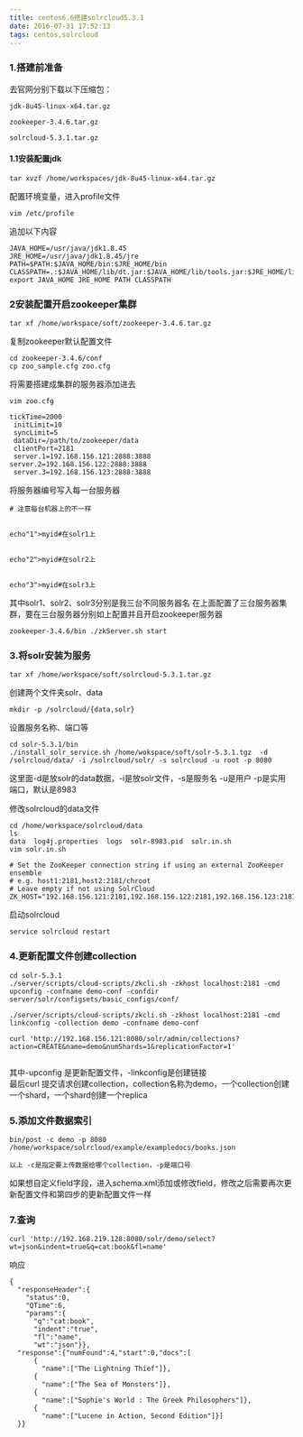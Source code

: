 ```yaml
---
title: centos6.6搭建solrcloud5.3.1
date: 2016-07-31 17:52:13
tags: centos,solrcloud 
---
```


### **1.搭建前准备**
去官网分别下载以下压缩包：
```
jdk-8u45-linux-x64.tar.gz

zookeeper-3.4.6.tar.gz

solrcloud-5.3.1.tar.gz
```
#### 1.1安装配置jdk

```
tar xvzf /home/workspaces/jdk-8u45-linux-x64.tar.gz
```
配置环境变量，进入profile文件
```
vim /etc/profile
```
追加以下内容
```
JAVA_HOME=/usr/java/jdk1.8.45
JRE_HOME=/usr/java/jdk1.8.45/jre
PATH=$PATH:$JAVA_HOME/bin:$JRE_HOME/bin
CLASSPATH=.:$JAVA_HOME/lib/dt.jar:$JAVA_HOME/lib/tools.jar:$JRE_HOME/lib
export JAVA_HOME JRE_HOME PATH CLASSPATH
```
<!--more-->
### 2安装配置开启zookeeper集群

```
tar xf /home/workspace/soft/zookeeper-3.4.6.tar.gz   
```
复制zookeeper默认配置文件
```
cd zookeeper-3.4.6/conf  
cp zoo_sample.cfg zoo.cfg 
```
将需要搭建成集群的服务器添加进去
```
vim zoo.cfg  
  
tickTime=2000  
 initLimit=10  
 syncLimit=5  
 dataDir=/path/to/zookeeper/data  
 clientPort=2181  
 server.1=192.168.156.121:2888:3888   
server.2=192.168.156.122:2888:3888  
 server.3=192.168.156.123:2888:3888 
```
将服务器编号写入每一台服务器
```
# 注意每台机器上的不一样


echo"1">myid#在solr1上


echo"2">myid#在solr2上


echo"3">myid#在solr3上
```
其中solr1、solr2、solr3分别是我三台不同服务器名
在上面配置了三台服务器集群，要在三台服务器分别如上配置并且开启zookeeper服务器
```
zookeeper-3.4.6/bin ./zkServer.sh start  
```
### 3.将solr安装为服务
```
tar xf /home/workspace/soft/solrcloud-5.3.1.tar.gz 
```
创建两个文件夹solr、data
```
mkdir -p /solrcloud/{data,solr}
```
设置服务名称、端口等
```
cd solr-5.3.1/bin  
./install_solr_service.sh /home/wokspace/soft/solr-5.3.1.tgz  -d /solrcloud/data/ -i /solrcloud/solr/ -s solrcloud -u root -p 8080  
```
这里面-d是放solr的data数据，-i是放solr文件，-s是服务名 -u是用户 -p是实用端口，默认是8983

修改solrcloud的data文件
```
cd /home/workspace/solrcloud/data  
ls  
data  log4j.properties  logs  solr-8983.pid  solr.in.sh  
vim solr.in.sh  
  
# Set the ZooKeeper connection string if using an external ZooKeeper ensemble  
# e.g. host1:2181,host2:2181/chroot  
# Leave empty if not using SolrCloud  
ZK_HOST="192.168.156.121:2181,192.168.156.122:2181,192.168.156.123:2181"
```
启动solrcloud
```
service solrcloud restart  
```
### 4.更新配置文件创建collection
```
cd solr-5.3.1  
./server/scripts/cloud-scripts/zkcli.sh -zkhost localhost:2181 -cmd upconfig -confname demo-conf -confdir server/solr/configsets/basic_configs/conf/  
  
./server/scripts/cloud-scripts/zkcli.sh -zkhost localhost:2181 -cmd  linkconfig -collection demo -confname demo-conf  
  
curl 'http://192.168.156.121:8080/solr/admin/collections?action=CREATE&name=demo&numShards=1&replicationFactor=1'  
   
```
 
其中-upconfig 是更新配置文件，-linkconfig是创建链接  
最后curl 提交请求创建collection，collection名称为demo，一个collection创建一个shard，一个shard创建一个replica
### 5.添加文件数据索引
```
bin/post -c demo -p 8080 /home/workspace/solrcloud/example/exampledocs/books.json  
  
以上 -c是指定要上传数据给哪个collection，-p是端口号 
```
如果想自定义field字段，进入schema.xml添加或修改field，修改之后需要再次更新配置文件和第四步的更新配置文件一样

### 7.查询
```
curl 'http://192.168.219.128:8080/solr/demo/select?wt=json&indent=true&q=cat:book&fl=name'  
```
响应
```
{  
  "responseHeader":{  
    "status":0,  
    "QTime":6,  
    "params":{  
      "q":"cat:book",  
      "indent":"true",  
      "fl":"name",  
      "wt":"json"}},  
  "response":{"numFound":4,"start":0,"docs":[  
      {  
        "name":["The Lightning Thief"]},  
      {  
        "name":["The Sea of Monsters"]},  
      {  
        "name":["Sophie's World : The Greek Philosophers"]},  
      {  
        "name":["Lucene in Action, Second Edition"]}]  
  }}  
```
